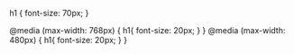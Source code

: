 h1 {
    font-size: 70px;
}

@media (max-width: 768px) {
    h1{
        font-size: 20px;
    }
}
@media (max-width: 480px) {
    h1{
        font-size: 20px;
    }
}

